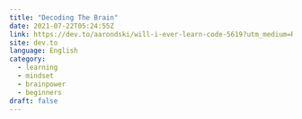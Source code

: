 ```yaml
---
title: "Decoding The Brain"
date: 2021-07-22T05:24:55Z
link: https://dev.to/aarondski/will-i-ever-learn-code-5619?utm_medium=RSS&utm_source=news.12bit.vn
site: dev.to
language: English
category:
  - learning
  - mindset
  - brainpower
  - beginners
draft: false
---
```


